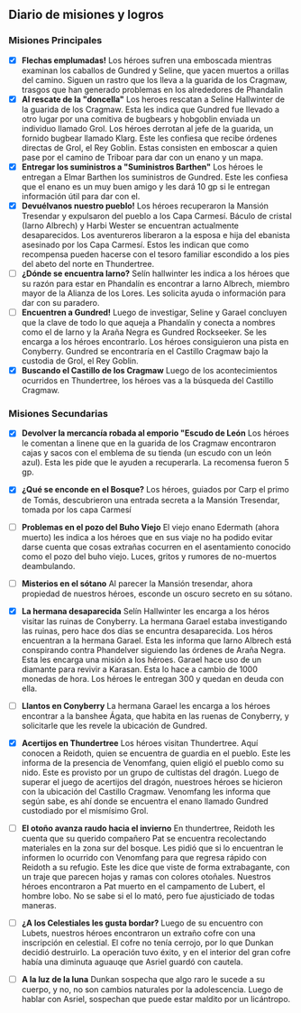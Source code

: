 ## Diario de misiones y logros

### Misiones Principales
- [x] **Flechas emplumadas!**
			Los héroes sufren una emboscada mientras examinan los caballos de Gundred y Seline, que yacen muertos a orillas del camino.
			Siguen un rastro que los lleva a la guarida de los Cragmaw, trasgos que han generado problemas en los alrededores de Phandalin
- [x] **Al rescate de la "doncella"**
			Los heroes rescatan a Seline Hallwinter de la guarida de los Cragmaw. Esta les indica que Gundred fue llevado a otro lugar por una comitiva de bugbears y hobgoblin enviada un individuo llamado Grol.
			Los héroes derrotan al jefe de la guarida, un fornido bugbear llamado Klarg. Este les confiesa que recibe órdenes directas de Grol, el Rey Goblin. Estas consisten en emboscar a quien pase por el camino de Triboar para dar con un enano y un mapa.
- [x] **Entregar los suministros a "Suministros Barthen"**
			Los héroes le entregan a Elmar Barthen los suministros de Gundred. Este les confiesa que el enano es un muy buen amigo y les dará 10 gp si le entregan información útil para dar con el.
- [x] **Devuélvanos nuestro pueblo!**
			Los héroes recuperaron la Mansión Tresendar y expulsaron del pueblo a los Capa Carmesí. Báculo de cristal (Iarno Albrech) y Harbi Wester se encuentran actualmente desaparecidos. 
			Los aventureros liberaron a la esposa e hija del ebanista asesinado por los Capa Carmesí. Estos les indican que como recompensa pueden hacerse con el tesoro familiar escondido a los pies del abeto del norte en Thundertree.
- [ ] **¿Dónde se encuentra Iarno?**
			Selín hallwinter les indica a los héroes que su razón para estar en Phandalín es encontrar a Iarno Albrech, miembro mayor de la Alianza de los Lores. Les solicita ayuda o información para dar con su paradero.
- [ ] **Encuentren a Gundred!**
			Luego de investigar, Seline y Garael concluyen que la clave de todo lo que aqueja a Phandalín y conecta a nombres como el de Iarno y la Araña Negra es Gundred Rockseeker. Se les encarga a los héroes encontrarlo.
			Los héroes consiguieron una pista en Conyberry. Gundred se encontraría en el Castillo Cragmaw bajo la custodia de Grol, el Rey Goblin.
- [x] **Buscando el Castillo de los Cragmaw**
			Luego de los acontecimientos ocurridos en Thundertree, los héroes vas a la búsqueda del Castillo Cragmaw.

### Misiones Secundarias
- [x] **Devolver la mercancía robada al emporio "Escudo de León**
			Los héroes le comentan a linene que en la guarida de los Cragmaw encontraron cajas y sacos con el emblema de su tienda (un escudo con un león azul). Esta les pide que le ayuden a recuperarla. La recomensa fueron 5 gp.
- [x] **¿Qué se enconde en el Bosque?**
			Los héroes, guiados por Carp el primo de Tomás, descubrieron una entrada secreta a la Mansión Tresendar, tomada por los capa Carmesí

- [ ] **Problemas en el pozo del Buho Viejo**
			El viejo enano Edermath (ahora muerto) les indica a los héroes que en sus viaje no ha podido evitar darse cuenta que cosas extrañas cocurren en el asentamiento conocido como el pozo del buho viejo. Luces, gritos y rumores de no-muertos deambulando.
- [ ] **Misterios en el sótano**
			Al parecer la Mansión tresendar, ahora propiedad de nuestros héroes, esconde un oscuro secreto en su sótano.
- [x] **La hermana desaparecida**
			Selín Hallwinter les encarga a los héros visitar las ruinas de Conyberry. La hermana Garael estaba investigando las ruinas, pero hace dos días se encuntra desaparecida.
			Los héros encuentran a la hermana Garael. Esta les informa que Iarno Albrech está conspirando contra Phandelver siguiendo las órdenes de Araña Negra. Esta les encarga una misión a los héroes.
			Garael hace uso de un diamante para revivir a Karasan. Esta lo hace a cambio de 1000 monedas de hora. Los héroes le entregan 300 y quedan en deuda con ella.
- [ ] **Llantos en Conyberry**
			La hermana Garael les encarga a los héroes encontrar a la banshee Ágata, que habita en las ruenas de Conyberry, y solicitarle que les revele la ubicación de Gundred.
- [x] **Acertijos en Thundertree**
			Los héroes visitan Thundertree. Aquí conocen a Reidoth, quien se encuentra de guardia en el pueblo. Este les informa de la presencia de Venomfang, quien eligió el pueblo como su nido. Este es provisto por un grupo de cultistas del dragón.
			Luego de superar el juego de acertijos del dragón, nuestroes héroes se hicieron con la ubicación del Castillo Cragmaw. 
			Venomfang les informa que según sabe, es ahí donde se encuentra el enano llamado Gundred custodiado por el mismísimo Grol.
- [ ] **El otoño avanza raudo hacia el invierno**
			En thundertree, Reidoth les cuenta que su querido compañero Pat se encuentra recolectando materiales en la zona sur del bosque. Les pidió que si lo encuentran le informen lo ocurrido con Venomfang para que regresa rápido con Reidoth a su refugio. Este les dice que viste de forma extrabagante, con un traje que parecen hojas y ramas con colores otoñales.
			Nuestros héroes encontraron a Pat muerto en el campamento de Lubert, el hombre lobo. No se sabe si el lo mató, pero fue ajusticiado de todas maneras.
- [ ] **¿A los Celestiales les gusta bordar?**
			Luego de su encuentro con Lubets, nuestros héroes encontraron un extraño cofre con una inscripción en celestial. El cofre no tenía cerrojo, por lo que Dunkan decidió destruirlo. La operación tuvo éxito, y en el interior del gran cofre había una diminuta aguauqe que Asriel guardó con cautela.
- [ ] **A la luz de la luna**
			Dunkan sospecha que algo raro le sucede a su cuerpo, y no, no son cambios naturales por la adolescencia. Luego de hablar con Asriel, sospechan que puede estar maldito por un licántropo.